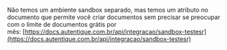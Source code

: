 Não temos um ambiente sandbox separado, mas temos um atributo no documento que permite você criar documentos sem precisar se preocupar com o limite de documentos grátis por mês: [https://docs.autentique.com.br/api/integracao/sandbox-testesr](https://docs.autentique.com.br/api/integracao/sandbox-testesr)
